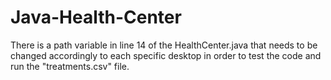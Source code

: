 # Java-Health-Center

There is a path variable in line 14 of the HealthCenter.java that needs to be changed accordingly to each specific desktop in order to test the code and run the "treatments.csv" file.
